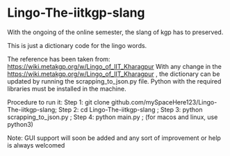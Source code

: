 # Lingo-The-iitkgp-slang
With the ongoing of the online semester, the slang of kgp has to preserved.

This is just a dictionary code for the lingo words.

The reference has been taken from: https://wiki.metakgp.org/w/Lingo_of_IIT_Kharagpur
With any change in the https://wiki.metakgp.org/w/Lingo_of_IIT_Kharagpur , the dictionary can be updated by running the scrapping_to_json.py file. Python with the required libraries must be installed in the machine.

Procedure to run it:
Step 1: git clone github.com/mySpaceHere123/Lingo-The-iitkgp-slang;
Step 2: cd Lingo-The-iitkgp-slang ;
Step 3: python scrapping_to_json.py ;
Step 4: python main.py ; (for macos and linux, use python3)

Note: GUI support will soon be added and any sort of improvement or help is always welcomed
